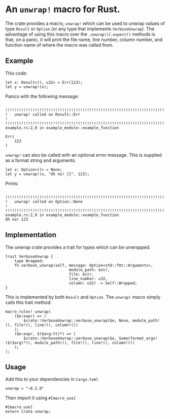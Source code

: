 # An `unwrap!` macro for Rust.

The crate provides a macro, `unwrap!` which can be used to unwrap values of
type `Result` or `Option` (or any type that implements `VerboseUnwrap`). The
advantage of using this macro over the `.unwrap()`/`.expect()` methods is that,
on a panic, it will print the file name, line number, column number, and
function name of where the macro was called from.

## Example

This code:

```
let x: Result<(), u32> = Err(123);
let y = unwrap!(x);
```

Panics with the following message:

```

!!!!!!!!!!!!!!!!!!!!!!!!!!!!!!!!!!!!!!!!!!!!!!!!!!!!!!!!!!!!!!!!!!!!!!!!!!!!!!!!
!   unwrap! called on Result::Err                                              !
!!!!!!!!!!!!!!!!!!!!!!!!!!!!!!!!!!!!!!!!!!!!!!!!!!!!!!!!!!!!!!!!!!!!!!!!!!!!!!!!
example.rs:2,9 in example_module::example_function

Err(
    123
)

```

`unwrap!` can also be called with an optional error message. This is supplied
as a format string and arguments.

```
let x: Option<()> = None;
let y = unwrap!(x, "Oh no! {}", 123);
```

Prints:

```

!!!!!!!!!!!!!!!!!!!!!!!!!!!!!!!!!!!!!!!!!!!!!!!!!!!!!!!!!!!!!!!!!!!!!!!!!!!!!!!!
!   unwrap! called on Option::None                                             !
!!!!!!!!!!!!!!!!!!!!!!!!!!!!!!!!!!!!!!!!!!!!!!!!!!!!!!!!!!!!!!!!!!!!!!!!!!!!!!!!
example.rs:2,9 in example_module::example_function
Oh no! 123

```

## Implementation

The unwrap crate provides a trait for types which can be unwrapped.

```
trait VerboseUnwrap {
    type Wrapped;
    fn verbose_unwrap(self, message: Option<std::fmt::Arguments>,
                            module_path: &str,
                            file: &str,
                            line_number: u32,
                            column: u32) -> Self::Wrapped;
}
```

This is implemented by both `Result` and `Option`. The `unwrap!` macro simply
calls this trait method:

```
macro_rules! unwrap(
    ($e:expr) => (
        $crate::VerboseUnwrap::verbose_unwrap($e, None, module_path!(), file!(), line!(), column!())
    );
    ($e:expr, $($arg:tt)*) => (
        $crate::VerboseUnwrap::verbose_unwrap($e, Some(format_args!($($arg)*)), module_path!(), file!(), line!(), column!())
    );
);
```

## Usage

Add this to your dependencies in `Cargo.toml`

```
unwrap = "~0.2.0"
```

Then import it using `#[macro_use]`

```
#[macro_use]
extern crate unwrap;
```

